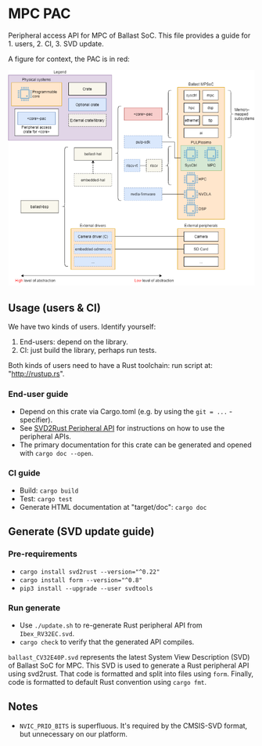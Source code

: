 # MPC PAC

Peripheral access API for MPC of Ballast SoC. This file provides a guide for 1. users, 2. CI, 3. SVD update.

A figure for context, the PAC is in red:

![PAC in context](doc/render/ballast-bsp-architecture-pac.drawio.png)

## Usage (users & CI)

We have two kinds of users. Identify yourself:

1. End-users: depend on the library.
2. CI: just build the library, perhaps run tests.

Both kinds of users need to have a Rust toolchain: run script at: "http://rustup.rs".

### End-user guide

- Depend on this crate via Cargo.toml (e.g. by using the `git = ...` -specifier).
- See [SVD2Rust Peripheral API](https://docs.rs/svd2rust/*/svd2rust/index.html#peripheral-api)
for instructions on how to use the peripheral APIs.
- The primary documentation for this crate can be generated and opened with `cargo doc --open`.

### CI guide

- Build: `cargo build`
- Test: `cargo test`
- Generate HTML documentation at "target/doc": `cargo doc`

## Generate (SVD update guide)

### Pre-requirements

- `cargo install svd2rust --version="^0.22"`
- `cargo install form --version="^0.8"`
- `pip3 install --upgrade --user svdtools`

### Run generate

- Use `./update.sh` to re-generate Rust peripheral API from `Ibex_RV32EC.svd`.
- `cargo check` to verify that the generated API compiles.

`ballast_CV32E40P.svd` represents the latest System View Description (SVD) of Ballast SoC for
MPC. This SVD is used to generate a Rust peripheral API using svd2rust. That code is
formatted and split into files using `form`. Finally, code is formatted to default Rust convention
using `cargo fmt`.

## Notes

- `NVIC_PRIO_BITS` is superfluous. It's required by the CMSIS-SVD format, but unnecessary on our platform.
